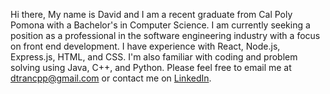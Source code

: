 Hi there,
My name is David and I am a recent graduate from Cal Poly Pomona with a Bachelor's in Computer Science.
I am currently seeking a position as a professional in the software engineering industry with a focus on front end development.
I have experience with React, Node.js, Express.js, HTML, and CSS.
I'm also familiar with coding and problem solving using Java, C++, and Python.
Please feel free to email me at dtrancpp@gmail.com or contact me on [LinkedIn](https://www.linkedin.com/in/tran-david1/).
